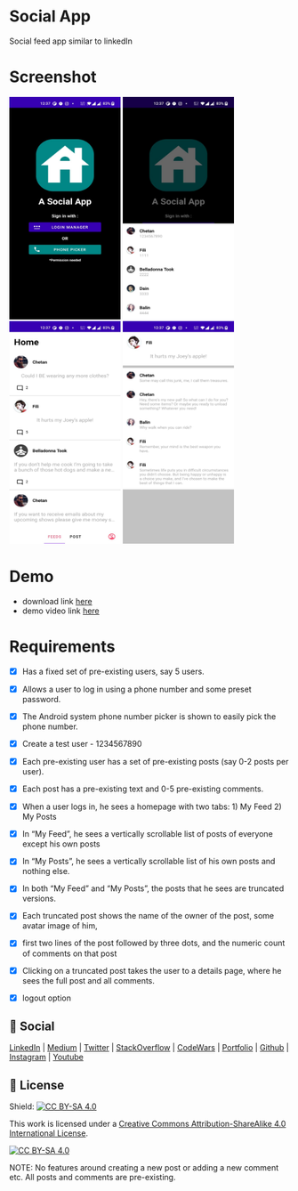 # Social App
Social feed app similar to linkedIn

# Screenshot
<img src="preview3.jpeg" width="200" height="400">
<img src="preview2.jpeg" width="200" height="400">
<img src="preview1.jpeg" width="200" height="400">
<img src="preview4.jpeg" width="200" height="400">

# Demo 
- download link [here](./demo.apk)
- demo video link [here](https://user-images.githubusercontent.com/11576342/119217776-23ca8f80-bafa-11eb-9b69-d523996bd974.mp4)

# Requirements
- [x] Has a fixed set of pre-existing users, say 5 users.
- [x] Allows a user to log in using a phone number and some preset password. 
- [x] The Android system phone number picker is shown to easily pick the phone number.
- [x] Create a  test user - 1234567890
- [x] Each pre-existing user has a set of pre-existing posts (say 0-2 posts per user).
- [x] Each post has a pre-existing text and 0-5 pre-existing comments.
- [x] When a user logs in, he sees a homepage with two tabs: 1) My Feed 2) My Posts
- [x] In “My Feed”, he sees a vertically scrollable list of posts of everyone except his own posts
- [x] In “My Posts”, he sees a vertically scrollable list of his own posts and nothing else.
- [x] In both “My Feed” and “My Posts”, the posts that he sees are truncated versions. 
- [x] Each truncated post shows the name of the owner of the post, some avatar image of him,
- [x] first two lines of the post followed by three dots, and the numeric count of comments on that post
- [x] Clicking on a truncated post takes the user to a details page, where he sees the full post and all comments. 
- [x] logout option 


## :eyes: Social
[LinkedIn](https://bit.ly/ch8n-linkdIn) |
[Medium](https://bit.ly/ch8n-medium-blog) |
[Twitter](https://bit.ly/ch8n-twitter) |
[StackOverflow](https://bit.ly/ch8n-stackOflow) |
[CodeWars](https://bit.ly/ch8n-codewar) |
[Portfolio](https://bit.ly/ch8n-home) |
[Github](https://bit.ly/ch8n-git) |
[Instagram](https://bit.ly/ch8n-insta) |
[Youtube](https://bit.ly/ch8n-youtube)


## :cop: License
Shield: [![CC BY-SA 4.0][cc-by-sa-shield]][cc-by-sa]

This work is licensed under a
[Creative Commons Attribution-ShareAlike 4.0 International License][cc-by-sa].

[![CC BY-SA 4.0][cc-by-sa-image]][cc-by-sa]

[cc-by-sa]: http://creativecommons.org/licenses/by-sa/4.0/
[cc-by-sa-image]: https://licensebuttons.net/l/by-sa/4.0/88x31.png
[cc-by-sa-shield]: https://img.shields.io/badge/License-CC%20BY--SA%204.0-lightgrey.svg

 
NOTE: No features around creating a new post or adding a new comment etc. 
All posts and comments are pre-existing.

